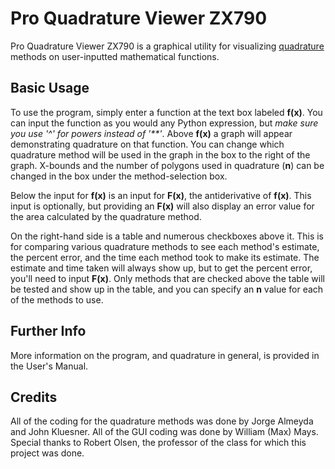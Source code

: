 Pro Quadrature Viewer ZX790
===========================

Pro Quadrature Viewer ZX790 is a graphical utility for visualizing 
[quadrature](http://en.wikipedia.org/wiki/Quadrature_%28mathematics%29 "Quadrature") 
methods on user-inputted mathematical functions.

Basic Usage
-----------

To use the program, simply enter a function at the text box labeled __f(x)__. You
can input the function as you would any Python expression, but 
_make sure you use '^' for powers instead of '**'_. Above __f(x)__ a graph will
appear demonstrating quadrature on that function. You can change which quadrature
method will be used in the graph in the box to the right of the graph. X-bounds and
the number of polygons used in quadrature (__n__) can be changed in the box under the 
method-selection box.

Below the input for __f(x)__ is an input for __F(x)__, the antiderivative of __f(x)__.
This input is optionally, but providing an __F(x)__ will also display an error value
for the area calculated by the quadrature method.

On the right-hand side is a table and numerous checkboxes above it. This is for comparing
various quadrature methods to see each method's estimate, the percent error, and the time
each method took to make its estimate. The estimate and time taken will always show up,
but to get the percent error, you'll need to input __F(x)__. Only methods that are checked
above the table will be tested and show up in the table, and you can specify an __n__ value
for each of the methods to use.

Further Info
------------

More information on the program, and quadrature in general, is provided in the User's Manual.

Credits
-------

All of the coding for the quadrature methods was done by Jorge Almeyda and John Kluesner.
All of the GUI coding was done by William (Max) Mays.
Special thanks to Robert Olsen, the professor of the class for which this project was done.